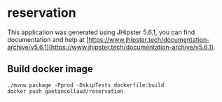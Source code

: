 # reservation
This application was generated using JHipster 5.6.1, you can find documentation and help at [https://www.jhipster.tech/documentation-archive/v5.6.1](https://www.jhipster.tech/documentation-archive/v5.6.1).

## Build docker image

```
./mvnw package -Pprod -DskipTests dockerfile:build
docker push gaetancollaud/reservation
```
